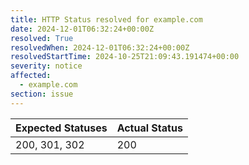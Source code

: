 ```yaml
---
title: HTTP Status resolved for example.com
date: 2024-12-01T06:32:24+00:00Z
resolved: True
resolvedWhen: 2024-12-01T06:32:24+00:00Z
resolvedStartTime: 2024-10-25T21:09:43.191474+00:00
severity: notice
affected:
  - example.com
section: issue
---
```


| Expected Statuses | Actual Status  |
|-------------------|----------------|
| 200, 301, 302 | 200 |
